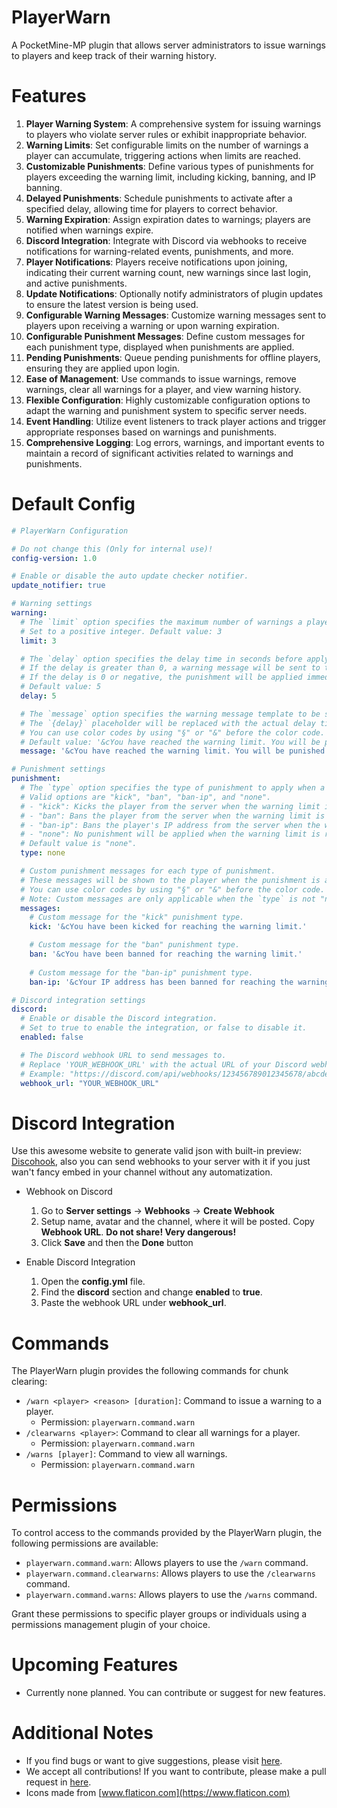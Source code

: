 # PlayerWarn

A PocketMine-MP plugin that allows server administrators to issue warnings to players and keep track of their warning history.

# Features

1. **Player Warning System**: A comprehensive system for issuing warnings to players who violate server rules or exhibit inappropriate behavior.
2. **Warning Limits**: Set configurable limits on the number of warnings a player can accumulate, triggering actions when limits are reached.
3. **Customizable Punishments**: Define various types of punishments for players exceeding the warning limit, including kicking, banning, and IP banning.
4. **Delayed Punishments**: Schedule punishments to activate after a specified delay, allowing time for players to correct behavior.
5. **Warning Expiration**: Assign expiration dates to warnings; players are notified when warnings expire.
6. **Discord Integration**: Integrate with Discord via webhooks to receive notifications for warning-related events, punishments, and more.
7. **Player Notifications**: Players receive notifications upon joining, indicating their current warning count, new warnings since last login, and active punishments.
8. **Update Notifications**: Optionally notify administrators of plugin updates to ensure the latest version is being used.
9. **Configurable Warning Messages**: Customize warning messages sent to players upon receiving a warning or upon warning expiration.
10. **Configurable Punishment Messages**: Define custom messages for each punishment type, displayed when punishments are applied.
11. **Pending Punishments**: Queue pending punishments for offline players, ensuring they are applied upon login.
12. **Ease of Management**: Use commands to issue warnings, remove warnings, clear all warnings for a player, and view warning history.
13. **Flexible Configuration**: Highly customizable configuration options to adapt the warning and punishment system to specific server needs.
14. **Event Handling**: Utilize event listeners to track player actions and trigger appropriate responses based on warnings and punishments.
15. **Comprehensive Logging**: Log errors, warnings, and important events to maintain a record of significant activities related to warnings and punishments.


# Default Config
``` yaml
# PlayerWarn Configuration

# Do not change this (Only for internal use)!
config-version: 1.0

# Enable or disable the auto update checker notifier.
update_notifier: true

# Warning settings
warning:
  # The `limit` option specifies the maximum number of warnings a player can receive before punishment is applied.
  # Set to a positive integer. Default value: 3
  limit: 3

  # The `delay` option specifies the delay time in seconds before applying the punishment.
  # If the delay is greater than 0, a warning message will be sent to the player.
  # If the delay is 0 or negative, the punishment will be applied immediately without delay.
  # Default value: 5
  delay: 5

  # The `message` option specifies the warning message template to be sent to the player.
  # The `{delay}` placeholder will be replaced with the actual delay time in seconds.
  # You can use color codes by using "§" or "&" before the color code.
  # Default value: '&cYou have reached the warning limit. You will be punished in {delay} seconds.'
  message: '&cYou have reached the warning limit. You will be punished in {delay} seconds.'

# Punishment settings
punishment:
  # The `type` option specifies the type of punishment to apply when a player reaches the warning limit.
  # Valid options are "kick", "ban", "ban-ip", and "none".
  # - "kick": Kicks the player from the server when the warning limit is reached.
  # - "ban": Bans the player from the server when the warning limit is reached.
  # - "ban-ip": Bans the player's IP address from the server when the warning limit is reached.
  # - "none": No punishment will be applied when the warning limit is reached.
  # Default value is "none".
  type: none

  # Custom punishment messages for each type of punishment.
  # These messages will be shown to the player when the punishment is applied.
  # You can use color codes by using "§" or "&" before the color code.
  # Note: Custom messages are only applicable when the `type` is not "none".
  messages:
    # Custom message for the "kick" punishment type.
    kick: '&cYou have been kicked for reaching the warning limit.'

    # Custom message for the "ban" punishment type.
    ban: '&cYou have been banned for reaching the warning limit.'
    
    # Custom message for the "ban-ip" punishment type.
    ban-ip: '&cYour IP address has been banned for reaching the warning limit.'

# Discord integration settings
discord:
  # Enable or disable the Discord integration.
  # Set to true to enable the integration, or false to disable it.
  enabled: false

  # The Discord webhook URL to send messages to.
  # Replace 'YOUR_WEBHOOK_URL' with the actual URL of your Discord webhook.
  # Example: "https://discord.com/api/webhooks/123456789012345678/abcdeFGHiJKLmNOpqRSTUvwxYZ1234567890"
  webhook_url: "YOUR_WEBHOOK_URL"
```

# Discord Integration
Use this awesome website to generate valid json with built-in preview: [Discohook](https://discohook.org/), also you can send webhooks to your server with it if you just wan't fancy embed in your channel without any automatization.

- Webhook on Discord
  1. Go to **Server settings** -> **Webhooks** -> **Create Webhook**
  1. Setup name, avatar and the channel, where it will be posted. Copy **Webhook URL**. **Do not share! Very dangerous!**
  1. Click **Save** and then the **Done** button

- Enable Discord Integration
  1. Open the **config.yml** file.
  2. Find the **discord** section and change **enabled** to **true**.
  3. Paste the webhook URL under **webhook_url**.

# Commands
The PlayerWarn plugin provides the following commands for chunk clearing:

- `/warn <player> <reason> [duration]`: Command to issue a warning to a player.
  - Permission: `playerwarn.command.warn`
- `/clearwarns <player>`: Command to clear all warnings for a player.
  - Permission: `playerwarn.command.warn`
- `/warns [player]`: Command to view all warnings.
  - Permission: `playerwarn.command.warn`

# Permissions
To control access to the commands provided by the PlayerWarn plugin, the following permissions are available:

- `playerwarn.command.warn`: Allows players to use the `/warn` command.
- `playerwarn.command.clearwarns`: Allows players to use the `/clearwarns` command.
- `playerwarn.command.warns`: Allows players to use the `/warns` command.

Grant these permissions to specific player groups or individuals using a permissions management plugin of your choice.

# Upcoming Features

- Currently none planned. You can contribute or suggest for new features.

# Additional Notes

- If you find bugs or want to give suggestions, please visit [here](https://github.com/AIPTU/PlayerWarn/issues).
- We accept all contributions! If you want to contribute, please make a pull request in [here](https://github.com/AIPTU/PlayerWarn/pulls).
- Icons made from [www.flaticon.com](https://www.flaticon.com)
